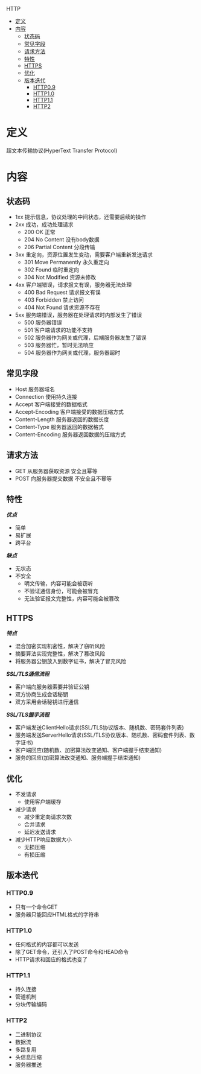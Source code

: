 HTTP
- [定义](#定义)
- [内容](#内容)
  - [状态码](#状态码)
  - [常见字段](#常见字段)
  - [请求方法](#请求方法)
  - [特性](#特性)
  - [HTTPS](#https)
  - [优化](#优化)
  - [版本迭代](#版本迭代)
    - [HTTP0.9](#http09)
    - [HTTP1.0](#http10)
    - [HTTP1.1](#http11)
    - [HTTP2](#http2)

# 定义 #
超文本传输协议(HyperText Transfer Protocol)

# 内容 #
## 状态码 ##
- 1xx 提示信息，协议处理的中间状态，还需要后续的操作
- 2xx 成功，成功处理请求
  - 200 OK 正常
  - 204 No Content 没有body数据
  - 206 Partial Content 分段传输
- 3xx 重定向，资源位置发生变动，需要客户端重新发送请求
  - 301 Move Permanently 永久重定向 
  - 302 Found 临时重定向
  - 304 Not Modified 资源未修改
- 4xx 客户端错误，请求报文有误，服务器无法处理
  - 400 Bad Request 请求报文有误
  - 403 Forbidden 禁止访问
  - 404 Not Found 请求资源不存在
- 5xx 服务端错误，服务器在处理请求时内部发生了错误
  - 500 服务器错误 
  - 501 客户端请求的功能不支持
  - 502 服务器作为网关或代理，后端服务器发生了错误
  - 503 服务器忙，暂时无法响应
  - 504 服务器作为网关或代理，服务器超时
 
## 常见字段 ###
- Host 服务器域名
- Connection 使用持久连接
- Accept 客户端接受的数据格式
- Accept-Encoding 客户端接受的数据压缩方式
- Content-Length 服务器返回的数据长度
- Content-Type 服务器返回的数据格式
- Content-Encoding 服务器返回数据的压缩方式

## 请求方法 ##
- GET 从服务器获取资源 安全且幂等
- POST 向服务器提交数据 不安全且不幂等

## 特性 ##
***优点***  
- 简单 
- 易扩展
- 跨平台
    
***缺点***  
- 无状态
- 不安全
  - 明文传输，内容可能会被窃听
  - 不验证通信身份，可能会被冒充
  - 无法验证报文完整性，内容可能会被篡改

## HTTPS ##
***特点***  
- 混合加密实现机密性，解决了窃听风险
- 摘要算法实现完整性，解决了篡改风险
- 将服务器公钥放入到数字证书，解决了冒充风险  

***SSL/TLS通信流程***  
- 客户端向服务器索要并验证公钥
- 双方协商生成会话秘钥
- 双方采用会话秘钥进行通信

***SSL/TLS握手流程***  
- 客户端发送ClientHello请求(SSL/TLS协议版本、随机数、密码套件列表)
- 服务端发送ServerHello请求(SSL/TLS协议版本、随机数、密码套件列表、数字证书)
- 客户端回应(随机数、加密算法改变通知、客户端握手结束通知)
- 服务的回应(加密算法改变通知、服务端握手结束通知)

## 优化 ##
- 不发请求
  - 使用客户端缓存
- 减少请求
  - 减少重定向请求次数
  - 合并请求
  - 延迟发送请求
- 减少HTTP响应数据大小
  - 无损压缩
  - 有损压缩

## 版本迭代 ##
### HTTP0.9 ###
- 只有一个命令GET
- 服务器只能回应HTML格式的字符串

### HTTP1.0 ###
- 任何格式的内容都可以发送
- 除了GET命令，还引入了POST命令和HEAD命令
- HTTP请求和回应的格式也变了

### HTTP1.1 ###
- 持久连接
- 管道机制
- 分块传输编码

### HTTP2 ###
- 二进制协议
- 数据流
- 多路复用
- 头信息压缩
- 服务器推送